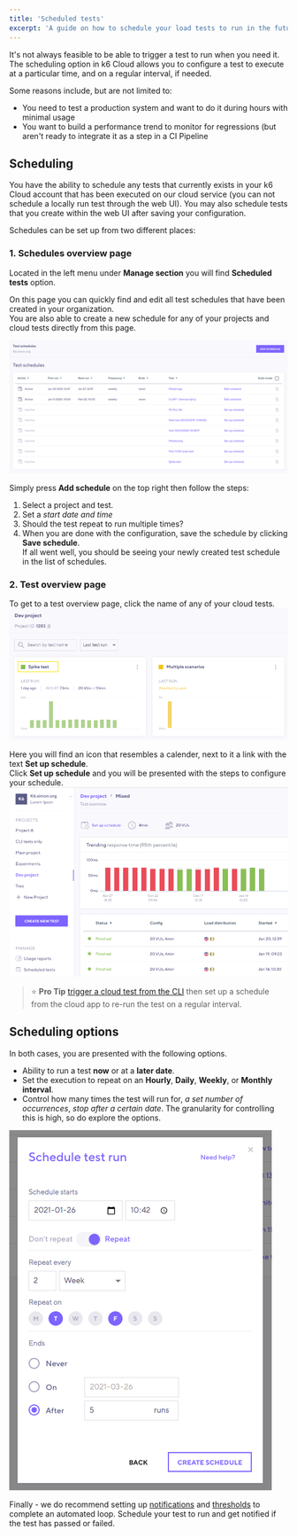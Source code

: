 ```yaml
---
title: 'Scheduled tests'
excerpt: 'A guide on how to schedule your load tests to run in the future or on a schedule within the k6 Cloud Web UI.'
---
```


It's not always feasible to be able to trigger a test to run when you need it. The scheduling option in k6 Cloud allows you to configure a test to execute at a particular time, and on a regular interval, if needed.

Some reasons include, but are not limited to:

- You need to test a production system and want to do it during hours with minimal usage
- You want to build a performance trend to monitor for regressions (but aren't ready to integrate it as a step in a CI Pipeline

## Scheduling

You have the ability to schedule any tests that currently exists in your k6 Cloud account that has been executed on our cloud service (you can not schedule a locally run test through the web UI). You may also schedule tests that you create within the web UI after saving your configuration.

Schedules can be set up from two different places:

### 1. Schedules overview page

Located in the left menu under **Manage section** you will find **Scheduled tests** option.

On this page you can quickly find and edit all test schedules that have been created in your organization.<br/>
You are also able to create a new schedule for any of your projects and cloud tests directly from this page.

![Schedules page](./images/Scheduling-a-test/schedules-page.png)

Simply press **Add schedule** on the top right then follow the steps:

1. Select a project and test.
2. Set a _start date and time_
3. Should the test repeat to run multiple times?
4. When you are done with the configuration, save the schedule by clicking **Save schedule**.<br/>
   If all went well, you should be seeing your newly created test schedule in the list of schedules.

### 2. Test overview page
To get to a test overview page, click the name of any of your cloud tests.
![Navigate to test overview page](./images/Scheduling-a-test/goto-test-overview-page.png)

Here you will find an icon that resembles a calender, next to it a link with the text **Set up schedule**.<br/>
Click **Set up schedule** and you will be presented with the steps to configure your schedule.
![Test overview page](./images/Scheduling-a-test/test-overview-page.png)

<!-- Scheduling is a great tool for re-running  -->

> ⭐ **Pro Tip**
> [trigger a cloud test from the CLI](/cloud/creating-and-running-a-test/cloud-tests-from-the-cli) then set up a schedule from the cloud app to re-run the test on a regular interval.


## Scheduling options

In both cases, you are presented with the following options.
- Ability to run a test **now** or at a **later date**.
- Set the execution to repeat on an **Hourly**, **Daily**, **Weekly**, or **Monthly interval**.
- Control how many times the test will run for, _a set number of occurrences_, _stop after a certain date_. The granularity for controlling this is high, so do explore the options.

![Schedule configuration](./images/Scheduling-a-test/schedule-configuration.png)

Finally - we do recommend setting up [notifications](/cloud/manage/notifications) and [thresholds](/using-k6/thresholds) to complete an automated loop. Schedule your test to run and get notified if the test has passed or failed.
